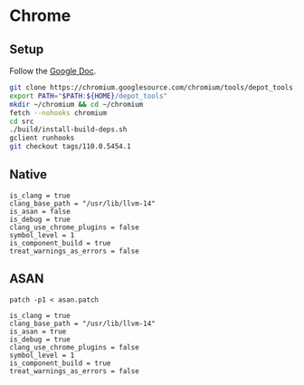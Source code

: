 # Chrome
## Setup

Follow the [Google Doc](https://chromium.googlesource.com/chromium/src/+/main/docs/linux/build_instructions.md).

```bash
git clone https://chromium.googlesource.com/chromium/tools/depot_tools.git
export PATH="$PATH:${HOME}/depot_tools"
mkdir ~/chromium && cd ~/chromium
fetch --nohooks chromium
cd src
./build/install-build-deps.sh
gclient runhooks
git checkout tags/110.0.5454.1
```

## Native
```config
is_clang = true                                                                                       
clang_base_path = "/usr/lib/llvm-14"
is_asan = false
is_debug = true
clang_use_chrome_plugins = false
symbol_level = 1
is_component_build = true
treat_warnings_as_errors = false   
```

## ASAN
```
patch -p1 < asan.patch
```
```config
is_clang = true                                                                                      
clang_base_path = "/usr/lib/llvm-14"
is_asan = true
is_debug = true
clang_use_chrome_plugins = false
symbol_level = 1
is_component_build = true
treat_warnings_as_errors = false   
```
